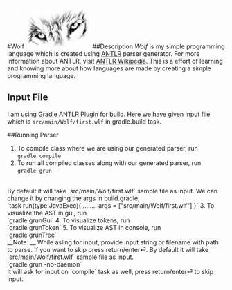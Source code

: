 #Wolf <img src="https://github.com/last-stand/wolf/blob/master/eyes.png" width="150" height="100" />
##Description
_Wolf_ is my simple programming language which is created using [ANTLR](http://www.antlr.org/) parser generator. For more information about ANTLR, visit [ANTLR Wikipedia](https://en.wikipedia.org/wiki/ANTLR). This is a effort of learning and knowing more about how languages are made by creating a simple programming language.

## Input File
I am using [Gradle ANTLR Plugin](https://docs.gradle.org/current/userguide/antlr_plugin.html) for build. Here we have given input file which is `src/main/Wolf/first.wlf` in gradle.build task.

##Running Parser
1. To compile class where we are using our generated parser, run <br />
  `gradle compile`
2. To run all compiled classes along with our generated parser, run <br />
  `gradle grun`
  <br />
  By default it will take `src/main/Wolf/first.wlf` sample file as input. We can change it by changing the args in build.gradle,
  <br />
  `task run(type:JavaExec){
    ........
    args = ["src/main/Wolf/first.wlf"]
  }`
3. To visualize the AST in gui, run <br />
  `gradle grunGui`
4. To visualize tokens, run <br />
  `gradle grunToken`
5. To visualize AST in console, run <br />
  `gradle grunTree`
  <br />
  __Note: __
  While asling for input, provide input string or filename with path to parse. If you want to skip press return/enter⏎. By default it will take `src/main/Wolf/first.wlf` sample file as input.<br />
  `gradle grun -no-daemon`
  <br />
  It will ask for input on `compile` task as well, press return/enter⏎ to skip input.
